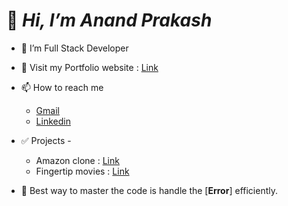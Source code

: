 # 👋 _Hi, I’m Anand Prakash_
- 🌱 I’m Full Stack Developer
- 👻 Visit my Portfolio website : [Link](https://anand-portffolio.netlify.app/)
- 📫 How to reach me <br>
  - [Gmail](mailto:ap.anandprakash21@gmail.com)
  - [Linkedin](https://www.linkedin.com/in/anandprakash21/)

- ✅ Projects -
  - Amazon clone : [Link](https://amazonclonewebapp.netlify.app/)
  - Fingertip movies : [Link](https://fingertip-movies.netlify.app/)


- 📄 Best way to master the code is handle the [**Error**] efficiently.
